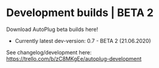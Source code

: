 # Development builds | BETA 2
Download AutoPlug beta builds here!
 - Currently latest dev-version: 0.7 - BETA 2 (21.06.2020)
 
See changelog/development here: https://trello.com/b/zC8MKgEe/autoplug-development
